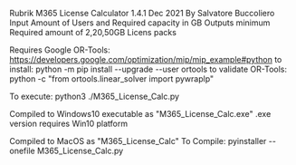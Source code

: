 Rubrik M365 License Calculator 1.4.1
Dec 2021 By Salvatore Buccoliero
Input Amount of Users and Required capacity in GB
Outputs minimum Required amount of 2,20,50GB Licens packs

Requires Google OR-Tools: https://developers.google.com/optimization/mip/mip_example#python
to install: python -m pip install --upgrade --user ortools
to validate OR-Tools: python -c "from ortools.linear_solver import pywraplp"

To execute: python3 ./M365_License_Calc.py

Compiled to Windows10 executable as "M365_License_Calc.exe"
.exe version requires Win10 platform

Compiled to MacOS as "M365_License_Calc"
To Compile: pyinstaller --onefile M365_License_Calc.py
